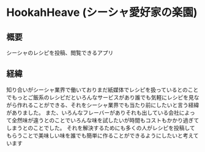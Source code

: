 # HookahHeave (シーシャ愛好家の楽園)
## 概要
シーシャのレシピを投稿、閲覧できるアプリ

## 経緯
知り合いがシーシャ業界で働いておりまだ紙媒体でレシピを扱っているとのことでもっとご飯系のレシピだといろんなサービスがあり誰でも気軽にレシピを見ながら作れることができる、それをシーシャ業界でも当たり前にしたいと言う経緯がありました。
また、いろんなフレーバーがありそれも出している会社によって全然味が違うとのことでいろんな味を試したいが時間もコストもかかり過ぎてしまうとのことでした。
それを解決するためにも多くの人がレシピを投稿してもらうことで美味しい味を誰でも簡単に作ることができるようにしたいと考えています

